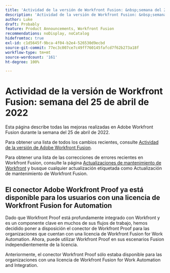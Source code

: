 ```yaml
---
title: 'Actividad de la versión de Workfront Fusion: &nbsp;semana del 25 de abril de 2022'
description: 'Actividad de la versión de Workfront Fusion: &nbsp;semana del 25 de abril de 2022'
author: Luke
draft: Probably
feature: Product Announcements, Workfront Fusion
recommendations: noDisplay, noCatalog
hidefromtoc: true
exl-id: c1d5645f-9bca-4f04-b2e4-526530d9ecbd
source-git-commit: 77ec3c007ce7c49ff760145fafcd7f62b273a18f
workflow-type: tm+mt
source-wordcount: '161'
ht-degree: 100%

---
```


# Actividad de la versión de Workfront Fusion: semana del 25 de abril de 2022

Esta página describe todas las mejoras realizadas en Adobe Workfront Fusion durante la semana del 25 de abril de 2022.

Para obtener una lista de todos los cambios recientes, consulte [Actividad de la versión de Adobe Workfront Fusion](/help/workfront-fusion/fusion-product-releases/fusion-release-activity.md).

Para obtener una lista de las correcciones de errores recientes en Workfront Fusion, consulte la página [Actualizaciones de mantenimiento de Workfront](https://experienceleague.adobe.com/docs/workfront-known-issues/releases/current-updates.html?lang=es) y busque cualquier actualización etiquetada como Actualización de mantenimiento de Workfront Fusion.

## El conector Adobe Workfront Proof ya está disponible para los usuarios con una licencia de Workfront Fusion for Automation

Dado que Workfront Proof está profundamente integrado con Workfront y es un componente clave en muchos de sus flujos de trabajo, hemos decidido poner a disposición el conector de Workfront Proof para las organizaciones que cuentan con una licencia de Workfront Fusion for Work Automation. Ahora, puede utilizar Workfront Proof en sus escenarios Fusion independientemente de la licencia.

Anteriormente, el conector Workfront Proof sólo estaba disponible para las organizaciones con una licencia de Workfront Fusion for Work Automation and Integration.
